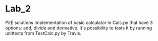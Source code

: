 # Lab_2
PitE solutions
Implementation of basic calculator in Calc.py that have 3 options: add, divide and derivative.
It's possibility to tests it by running unittests from TestCalc.py by Travis.
